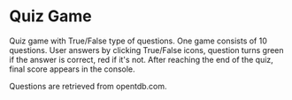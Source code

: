 # Quiz Game
Quiz game with True/False type of questions. One game consists of 10 questions.
User answers by clicking True/False icons, question turns green if the answer is correct, red if it's not.
After reaching the end of the quiz, final score appears in the console.

Questions are retrieved from opentdb.com.
